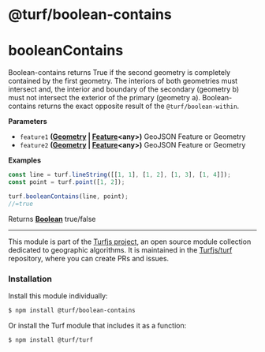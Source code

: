 # @turf/boolean-contains

# booleanContains

Boolean-contains returns True if the second geometry is completely contained by the first geometry.
The interiors of both geometries must intersect and, the interior and boundary of the secondary (geometry b)
must not intersect the exterior of the primary (geometry a).
Boolean-contains returns the exact opposite result of the `@turf/boolean-within`.

**Parameters**

-   `feature1` **([Geometry](http://geojson.org/geojson-spec.html#geometry) \| [Feature](http://geojson.org/geojson-spec.html#feature-objects)&lt;any>)** GeoJSON Feature or Geometry
-   `feature2` **([Geometry](http://geojson.org/geojson-spec.html#geometry) \| [Feature](http://geojson.org/geojson-spec.html#feature-objects)&lt;any>)** GeoJSON Feature or Geometry

**Examples**

```javascript
const line = turf.lineString([[1, 1], [1, 2], [1, 3], [1, 4]]);
const point = turf.point([1, 2]);

turf.booleanContains(line, point);
//=true
```

Returns **[Boolean](https://developer.mozilla.org/en-US/docs/Web/JavaScript/Reference/Global_Objects/Boolean)** true/false

<!-- This file is automatically generated. Please don't edit it directly:
if you find an error, edit the source file (likely index.js), and re-run
./scripts/generate-readmes in the turf project. -->

---

This module is part of the [Turfjs project](http://turfjs.org/), an open source
module collection dedicated to geographic algorithms. It is maintained in the
[Turfjs/turf](https://github.com/Turfjs/turf) repository, where you can create
PRs and issues.

### Installation

Install this module individually:

```sh
$ npm install @turf/boolean-contains
```

Or install the Turf module that includes it as a function:

```sh
$ npm install @turf/turf
```
